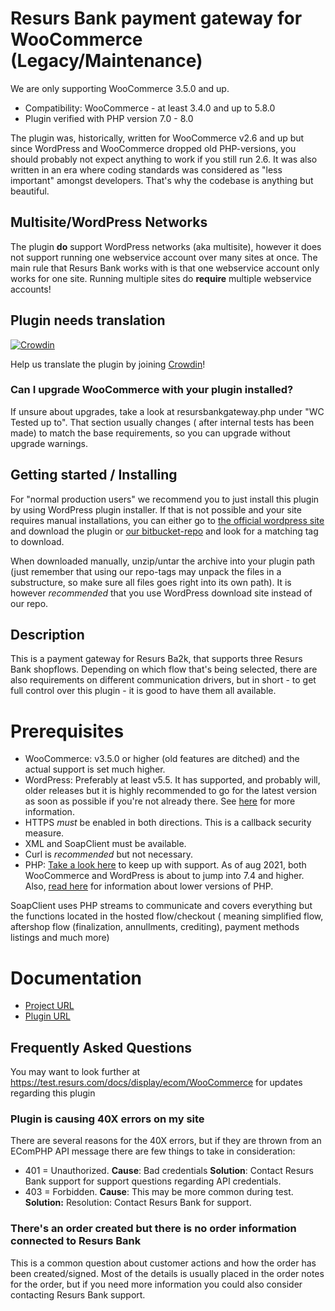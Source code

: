 # Resurs Bank payment gateway for WooCommerce (Legacy/Maintenance) #

We are only supporting WooCommerce 3.5.0 and up.

* Compatibility: WooCommerce - at least 3.4.0 and up to 5.8.0
* Plugin verified with PHP version 7.0 - 8.0

The plugin was, historically, written for WooCommerce v2.6 and up but since WordPress and WooCommerce dropped old
PHP-versions, you should probably not expect anything to work if you still run 2.6. It was also written in an era where
coding standards was considered as "less important" amongst developers. That's why the codebase is anything but
beautiful.

## Multisite/WordPress Networks ##

The plugin **do** support WordPress networks (aka multisite), however it does not support running one webservice account over many sites at once. The main rule that Resurs Bank works with is that one webservice account only works for one site. Running multiple sites do **require** multiple webservice accounts!

## Plugin needs translation ##

[![Crowdin](https://badges.crowdin.net/resursbankwoocommerce/localized.svg)](https://crowdin.com/project/resursbankwoocommerce)

Help us translate the plugin by joining [Crowdin](https://crwd.in/resursbankwoocommerce)!

### Can I upgrade WooCommerce with your plugin installed? ###

If unsure about upgrades, take a look at resursbankgateway.php under "WC Tested up to". That section usually changes (
after internal tests has been made) to match the base requirements, so you can upgrade without upgrade warnings.

## Getting started / Installing ##

For "normal production users" we recommend you to just install this plugin by using WordPress plugin installer. If that
is not possible and your site requires manual installations, you can either go
to [the official wordpress site](https://sv.wordpress.org/plugins/resurs-bank-payment-gateway-for-woocommerce/) and
download the plugin
or [our bitbucket-repo](https://bitbucket.org/resursbankplugins/resurs-bank-payment-gateway-for-woocommerce/downloads/?tab=tags)
and look for a matching tag to download.

When downloaded manually, unzip/untar the archive into your plugin path (just remember that using our repo-tags may
unpack the files in a substructure, so make sure all files goes right into its own path). It is however *recommended*
that you use WordPress download site instead of our repo.

## Description ##

This is a payment gateway for Resurs Ba2k, that supports three Resurs Bank shopflows. Depending on which flow that's
being selected, there are also requirements on different communication drivers, but in short - to get full control over
this plugin - it is good to have them all available.

# Prerequisites ##

* WooCommerce: v3.5.0 or higher (old features are ditched) and the actual support is set much higher.
* WordPress: Preferably at least v5.5. It has supported, and probably will, older releases but it is highly
  recommended to go for the latest version as soon as possible if you're not already there.
  See [here](https://make.wordpress.org/core/handbook/references/php-compatibility-and-wordpress-versions/) for more
  information.
* HTTPS *must* be enabled in both directions. This is a callback security measure.
* XML and SoapClient must be available.
* Curl is *recommended* but not necessary.
* PHP: [Take a look here](https://docs.woocommerce.com/document/server-requirements/) to keep up with support. As of aug
  2021, both WooCommerce and WordPress is about to jump into 7.4 and higher.
  Also, [read here](https://wordpress.org/news/2019/04/minimum-php-version-update/) for information about lower versions
  of PHP.

SoapClient uses PHP streams to communicate and covers everything but the functions located in the hosted flow/checkout (
meaning simplified flow, aftershop flow (finalization, annullments, crediting), payment methods listings and much more)

# Documentation #

* [Project URL](https://test.resurs.com/docs/display/ecom/WooCommerce)
* [Plugin URL](https://wordpress.org/plugins/resurs-bank-payment-gateway-for-woocommerce/)

## Frequently Asked Questions ##

You may want to look further at https://test.resurs.com/docs/display/ecom/WooCommerce for updates regarding this plugin

### Plugin is causing 40X errors on my site ###

There are several reasons for the 40X errors, but if they are thrown from an EComPHP API message there are few things to take in consideration:

* 401 = Unauthorized.
  **Cause**: Bad credentials
  **Solution**: Contact Resurs Bank support for support questions regarding API credentials.
* 403 = Forbidden.
  **Cause**: This may be more common during test.
  **Solution:** Resolution: Contact Resurs Bank for support.

### There's an order created but there is no order information connected to Resurs Bank ###

This is a common question about customer actions and how the order has been created/signed. Most of the details is usually placed in the order notes for the order, but if you need more information you could also consider contacting Resurs Bank support.
